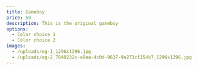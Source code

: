 ```yaml
---
title: Gameboy
price: 50
description: This is the original gameboy
options:
  - Color choice 1
  - Color choice 2
images:
  - /uploads/og-1_1296x1296.jpg
  - /uploads/og-2_7840232c-a9ea-4c0d-9637-9a273cf254b7_1296x1296.jpg
---
```


